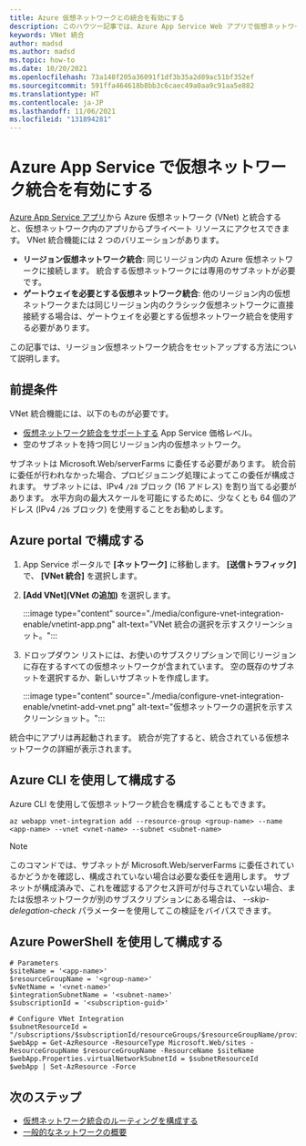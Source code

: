 ```yaml
---
title: Azure 仮想ネットワークとの統合を有効にする
description: このハウツー記事では、Azure App Service Web アプリで仮想ネットワーク統合を有効にする方法について説明します。
keywords: VNet 統合
author: madsd
ms.author: madsd
ms.topic: how-to
ms.date: 10/20/2021
ms.openlocfilehash: 73a148f205a36091f1df3b35a2d89ac51bf352ef
ms.sourcegitcommit: 591ffa464618b8bb3c6caec49a0aa9c91aa5e882
ms.translationtype: HT
ms.contentlocale: ja-JP
ms.lasthandoff: 11/06/2021
ms.locfileid: "131894281"
---
```

# <a name="enable-virtual-network-integration-in-azure-app-service"></a>Azure App Service で仮想ネットワーク統合を有効にする

[Azure App Service アプリ](./overview.md)から Azure 仮想ネットワーク (VNet) と統合すると、仮想ネットワーク内のアプリからプライベート リソースにアクセスできます。 VNet 統合機能には 2 つのバリエーションがあります。

* **リージョン仮想ネットワーク統合**: 同じリージョン内の Azure 仮想ネットワークに接続します。 統合する仮想ネットワークには専用のサブネットが必要です。
* **ゲートウェイを必要とする仮想ネットワーク統合**: 他のリージョン内の仮想ネットワークまたは同じリージョン内のクラシック仮想ネットワークに直接接続する場合は、ゲートウェイを必要とする仮想ネットワーク統合を使用する必要があります。

この記事では、リージョン仮想ネットワーク統合をセットアップする方法について説明します。

## <a name="prerequisites"></a>前提条件

VNet 統合機能には、以下のものが必要です。

- [仮想ネットワーク統合をサポートする](./overview-vnet-integration.md) App Service 価格レベル。
- 空のサブネットを持つ同じリージョン内の仮想ネットワーク。

サブネットは Microsoft.Web/serverFarms に委任する必要があります。 統合前に委任が行われなかった場合、プロビジョニング処理によってこの委任が構成されます。 サブネットには、IPv4 `/28` ブロック (16 アドレス) を割り当てる必要があります。 水平方向の最大スケールを可能にするために、少なくとも 64 個のアドレス (IPv4 `/26` ブロック) を使用することをお勧めします。

## <a name="configure-in-the-azure-portal"></a>Azure portal で構成する

1. App Service ポータルで **[ネットワーク]** に移動します。 **[送信トラフィック]** で、 **[VNet 統合]** を選択します。

1. **[Add VNet]\(VNet の追加)** を選択します。

    :::image type="content" source="./media/configure-vnet-integration-enable/vnetint-app.png" alt-text="VNet 統合の選択を示すスクリーンショット。":::

1. ドロップダウン リストには、お使いのサブスクリプションで同じリージョンに存在するすべての仮想ネットワークが含まれています。 空の既存のサブネットを選択するか、新しいサブネットを作成します。

    :::image type="content" source="./media/configure-vnet-integration-enable/vnetint-add-vnet.png" alt-text="仮想ネットワークの選択を示すスクリーンショット。":::

統合中にアプリは再起動されます。 統合が完了すると、統合されている仮想ネットワークの詳細が表示されます。

## <a name="configure-with-the-azure-cli"></a>Azure CLI を使用して構成する

Azure CLI を使用して仮想ネットワーク統合を構成することもできます。

```azurecli-interactive
az webapp vnet-integration add --resource-group <group-name> --name <app-name> --vnet <vnet-name> --subnet <subnet-name>
```

> [!NOTE]
> このコマンドでは、サブネットが Microsoft.Web/serverFarms に委任されているかどうかを確認し、構成されていない場合は必要な委任を適用します。 サブネットが構成済みで、これを確認するアクセス許可が付与されていない場合、または仮想ネットワークが別のサブスクリプションにある場合は、 *--skip-delegation-check* パラメーターを使用してこの検証をバイパスできます。

## <a name="configure-with-azure-powershell"></a>Azure PowerShell を使用して構成する

```azurepowershell
# Parameters
$siteName = '<app-name>'
$resourceGroupName = '<group-name>'
$vNetName = '<vnet-name>'
$integrationSubnetName = '<subnet-name>'
$subscriptionId = '<subscription-guid>'

# Configure VNet Integration
$subnetResourceId = "/subscriptions/$subscriptionId/resourceGroups/$resourceGroupName/providers/Microsoft.Network/virtualNetworks/$vNetName/subnets/$integrationSubnetName"
$webApp = Get-AzResource -ResourceType Microsoft.Web/sites -ResourceGroupName $resourceGroupName -ResourceName $siteName
$webApp.Properties.virtualNetworkSubnetId = $subnetResourceId
$webApp | Set-AzResource -Force
```

## <a name="next-steps"></a>次のステップ

- [仮想ネットワーク統合のルーティングを構成する](./configure-vnet-integration-routing.md)
- [一般的なネットワークの概要](./networking-features.md)